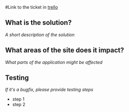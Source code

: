 #Link to the ticket in [trello](link_to_trello)


## What is the solution? 
*A short description of the solution*


## What areas of the site does it impact? 
*What parts of the application might be affected*

## Testing
*If it's a bugfix, please provide testing steps*
* step 1
* step 2
